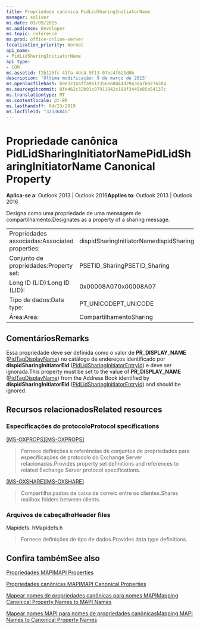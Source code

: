 ```yaml
---
title: Propriedade canônica PidLidSharingInitiatorName
manager: soliver
ms.date: 03/09/2015
ms.audience: Developer
ms.topic: reference
ms.prod: office-online-server
localization_priority: Normal
api_name:
- PidLidSharingInitiatorName
api_type:
- COM
ms.assetid: f2b126fc-41fa-4dc4-9f13-07bc4f621d0b
description: 'Última modificação: 9 de março de 2015'
ms.openlocfilehash: b9e3236affa9612356e68044d2943ea7b9276384
ms.sourcegitcommit: 8fe462c32b91c87911942c188f3445e85a54137c
ms.translationtype: MT
ms.contentlocale: pt-BR
ms.lasthandoff: 04/23/2019
ms.locfileid: "32336845"
---
```

# <a name="pidlidsharinginitiatorname-canonical-property"></a><span data-ttu-id="0a8ba-103">Propriedade canônica PidLidSharingInitiatorName</span><span class="sxs-lookup"><span data-stu-id="0a8ba-103">PidLidSharingInitiatorName Canonical Property</span></span>

  
  
<span data-ttu-id="0a8ba-104">**Aplica-se a**: Outlook 2013 | Outlook 2016</span><span class="sxs-lookup"><span data-stu-id="0a8ba-104">**Applies to**: Outlook 2013 | Outlook 2016</span></span> 
  
<span data-ttu-id="0a8ba-105">Designa como uma propriedade de uma mensagem de compartilhamento.</span><span class="sxs-lookup"><span data-stu-id="0a8ba-105">Designates as a property of a sharing message.</span></span>
  
|||
|:-----|:-----|
|<span data-ttu-id="0a8ba-106">Propriedades associadas:</span><span class="sxs-lookup"><span data-stu-id="0a8ba-106">Associated properties:</span></span>  <br/> |<span data-ttu-id="0a8ba-107">dispidSharingInitiatorName</span><span class="sxs-lookup"><span data-stu-id="0a8ba-107">dispidSharingInitiatorName</span></span>  <br/> |
|<span data-ttu-id="0a8ba-108">Conjunto de propriedades:</span><span class="sxs-lookup"><span data-stu-id="0a8ba-108">Property set:</span></span>  <br/> |<span data-ttu-id="0a8ba-109">PSETID_Sharing</span><span class="sxs-lookup"><span data-stu-id="0a8ba-109">PSETID_Sharing</span></span>  <br/> |
|<span data-ttu-id="0a8ba-110">Long ID (LID):</span><span class="sxs-lookup"><span data-stu-id="0a8ba-110">Long ID (LID):</span></span>  <br/> |<span data-ttu-id="0a8ba-111">0x00008A07</span><span class="sxs-lookup"><span data-stu-id="0a8ba-111">0x00008A07</span></span>  <br/> |
|<span data-ttu-id="0a8ba-112">Tipo de dados:</span><span class="sxs-lookup"><span data-stu-id="0a8ba-112">Data type:</span></span>  <br/> |<span data-ttu-id="0a8ba-113">PT_UNICODE</span><span class="sxs-lookup"><span data-stu-id="0a8ba-113">PT_UNICODE</span></span>  <br/> |
|<span data-ttu-id="0a8ba-114">Área:</span><span class="sxs-lookup"><span data-stu-id="0a8ba-114">Area:</span></span>  <br/> |<span data-ttu-id="0a8ba-115">Compartilhamento</span><span class="sxs-lookup"><span data-stu-id="0a8ba-115">Sharing</span></span>  <br/> |
   
## <a name="remarks"></a><span data-ttu-id="0a8ba-116">Comentários</span><span class="sxs-lookup"><span data-stu-id="0a8ba-116">Remarks</span></span>

<span data-ttu-id="0a8ba-117">Essa propriedade deve ser definida como o valor de **PR_DISPLAY_NAME** ([PidTagDisplayName](pidtagdisplayname-canonical-property.md)) no catálogo de endereços identificado por **dispidSharingInitiatorEid** ([PidLidSharingInitiatorEntryId](pidlidsharinginitiatorentryid-canonical-property.md)) e deve ser ignorada.</span><span class="sxs-lookup"><span data-stu-id="0a8ba-117">This property must be set to the value of **PR_DISPLAY_NAME** ([PidTagDisplayName](pidtagdisplayname-canonical-property.md)) from the Address Book identified by **dispidSharingInitiatorEid** ([PidLidSharingInitiatorEntryId](pidlidsharinginitiatorentryid-canonical-property.md)) and should be ignored.</span></span> 
  
## <a name="related-resources"></a><span data-ttu-id="0a8ba-118">Recursos relacionados</span><span class="sxs-lookup"><span data-stu-id="0a8ba-118">Related resources</span></span>

### <a name="protocol-specifications"></a><span data-ttu-id="0a8ba-119">Especificações do protocolo</span><span class="sxs-lookup"><span data-stu-id="0a8ba-119">Protocol specifications</span></span>

<span data-ttu-id="0a8ba-120">[[MS-OXPROPS]](https://msdn.microsoft.com/library/f6ab1613-aefe-447d-a49c-18217230b148%28Office.15%29.aspx)</span><span class="sxs-lookup"><span data-stu-id="0a8ba-120">[[MS-OXPROPS]](https://msdn.microsoft.com/library/f6ab1613-aefe-447d-a49c-18217230b148%28Office.15%29.aspx)</span></span>
  
> <span data-ttu-id="0a8ba-121">Fornece definições e referências de conjuntos de propriedades para especificações de protocolo do Exchange Server relacionadas.</span><span class="sxs-lookup"><span data-stu-id="0a8ba-121">Provides property set definitions and references to related Exchange Server protocol specifications.</span></span>
    
<span data-ttu-id="0a8ba-122">[[MS-OXSHARE]](https://msdn.microsoft.com/library/e4e5bd27-d5e0-43f9-a6ea-550876724f3d%28Office.15%29.aspx)</span><span class="sxs-lookup"><span data-stu-id="0a8ba-122">[[MS-OXSHARE]](https://msdn.microsoft.com/library/e4e5bd27-d5e0-43f9-a6ea-550876724f3d%28Office.15%29.aspx)</span></span>
  
> <span data-ttu-id="0a8ba-123">Compartilha pastas de caixa de correio entre os clientes.</span><span class="sxs-lookup"><span data-stu-id="0a8ba-123">Shares mailbox folders between clients.</span></span>
    
### <a name="header-files"></a><span data-ttu-id="0a8ba-124">Arquivos de cabeçalho</span><span class="sxs-lookup"><span data-stu-id="0a8ba-124">Header files</span></span>

<span data-ttu-id="0a8ba-125">Mapidefs. h</span><span class="sxs-lookup"><span data-stu-id="0a8ba-125">Mapidefs.h</span></span>
  
> <span data-ttu-id="0a8ba-126">Fornece definições de tipo de dados.</span><span class="sxs-lookup"><span data-stu-id="0a8ba-126">Provides data type definitions.</span></span>
    
## <a name="see-also"></a><span data-ttu-id="0a8ba-127">Confira também</span><span class="sxs-lookup"><span data-stu-id="0a8ba-127">See also</span></span>



[<span data-ttu-id="0a8ba-128">Propriedades MAPI</span><span class="sxs-lookup"><span data-stu-id="0a8ba-128">MAPI Properties</span></span>](mapi-properties.md)
  
[<span data-ttu-id="0a8ba-129">Propriedades canônicas MAPI</span><span class="sxs-lookup"><span data-stu-id="0a8ba-129">MAPI Canonical Properties</span></span>](mapi-canonical-properties.md)
  
[<span data-ttu-id="0a8ba-130">Mapear nomes de propriedades canônicas para nomes MAPI</span><span class="sxs-lookup"><span data-stu-id="0a8ba-130">Mapping Canonical Property Names to MAPI Names</span></span>](mapping-canonical-property-names-to-mapi-names.md)
  
[<span data-ttu-id="0a8ba-131">Mapear nomes MAPI para nomes de propriedades canônicas</span><span class="sxs-lookup"><span data-stu-id="0a8ba-131">Mapping MAPI Names to Canonical Property Names</span></span>](mapping-mapi-names-to-canonical-property-names.md)

